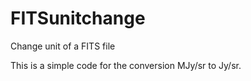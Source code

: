 # FITSunitchange
Change unit of a FITS file


This is a simple code for the conversion MJy/sr to Jy/sr.

